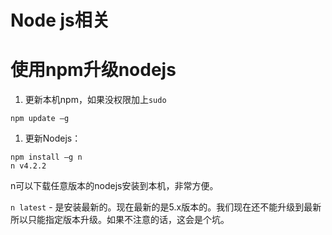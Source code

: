 # Node js相关

# 使用npm升级nodejs

1. 更新本机npm，如果没权限加上`sudo`

```
npm update –g
```

1. 更新Nodejs：

```
npm install –g n
n v4.2.2
```

n可以下载任意版本的nodejs安装到本机，非常方便。

`n latest` - 是安装最新的。现在最新的是5.x版本的。我们现在还不能升级到最新所以只能指定版本升级。如果不注意的话，这会是个坑。